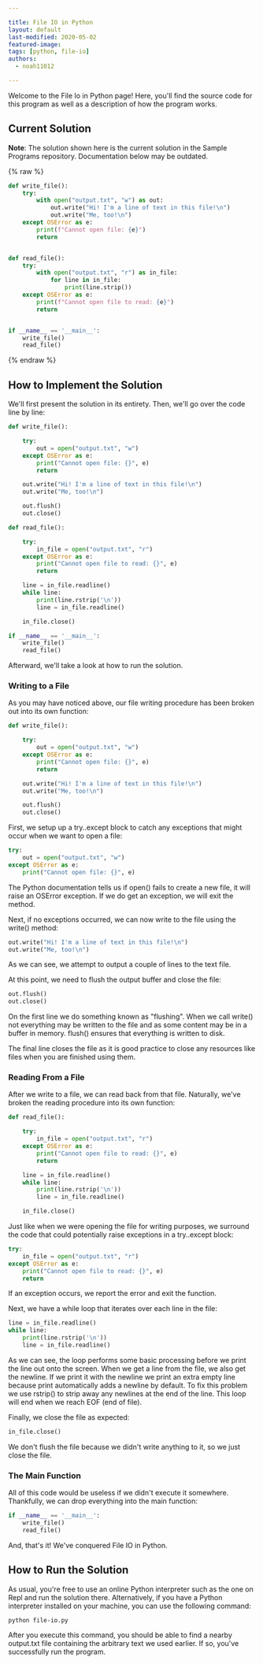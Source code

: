 ```yaml
---

title: File IO in Python
layout: default
last-modified: 2020-05-02
featured-image:
tags: [python, file-io]
authors:
  - noah11012

---
```


Welcome to the File Io in Python page! Here, you'll find the source code for this program as well as a description of how the program works.

## Current Solution

**Note**: The solution shown here is the current solution in the Sample Programs repository. Documentation below may be outdated.

{% raw %}

```Python
def write_file():
    try:
        with open("output.txt", "w") as out:
            out.write("Hi! I'm a line of text in this file!\n")
            out.write("Me, too!\n")
    except OSError as e:
        print(f"Cannot open file: {e}")
        return


def read_file():
    try:
        with open("output.txt", "r") as in_file:
            for line in in_file:
                print(line.strip())
    except OSError as e:
        print(f"Cannot open file to read: {e}")
        return


if __name__ == '__main__':
    write_file()
    read_file()
```

{% endraw %}

## How to Implement the Solution

We'll first present the solution in its entirety. Then, we'll go over the code
line by line:

```python
def write_file():

    try:
        out = open("output.txt", "w")
    except OSError as e:
        print("Cannot open file: {}", e)
        return

    out.write("Hi! I'm a line of text in this file!\n")
    out.write("Me, too!\n")

    out.flush()
    out.close()

def read_file():

    try:
        in_file = open("output.txt", "r")
    except OSError as e:
        print("Cannot open file to read: {}", e)
        return

    line = in_file.readline()
    while line:
        print(line.rstrip('\n'))
        line = in_file.readline()

    in_file.close()

if __name__ == '__main__':
    write_file()
    read_file()
```

Afterward, we'll take a look at how to run the solution.

### Writing to a File

As you may have noticed above, our file writing procedure has been broken out
into its own function:

```python
def write_file():

    try:
        out = open("output.txt", "w")
    except OSError as e:
        print("Cannot open file: {}", e)
        return

    out.write("Hi! I'm a line of text in this file!\n")
    out.write("Me, too!\n")

    out.flush()
    out.close()
```

First, we setup up a try..except block to catch any exceptions that might occur
when we want to open a file:

```python
try:
    out = open("output.txt", "w")
except OSError as e:
    print("Cannot open file: {}", e)
```

The Python documentation tells us if open() fails to create a new file, it will
raise an OSError exception. If we do get an exception, we will exit the method.

Next, if no exceptions occurred, we can now write to the file using the write() 
method:

```python
out.write("Hi! I'm a line of text in this file!\n")
out.write("Me, too!\n")
```

As we can see, we attempt to output a couple of lines to the text file.

At this point, we need to flush the output buffer and close the file:

```python
out.flush()
out.close()
```

On the first line we do something known as "flushing". When we call write() not
everything may be written to the file and as some content may be in a buffer in
memory. flush() ensures that everything is written to disk.

The final line closes the file as it is good practice to close any resources like
files when you are finished using them.

### Reading From a File

After we write to a file, we can read back from that file. Naturally, we've
broken the reading procedure into its own function:

```python
def read_file():

    try:
        in_file = open("output.txt", "r")
    except OSError as e:
        print("Cannot open file to read: {}", e)
        return

    line = in_file.readline()
    while line:
        print(line.rstrip('\n'))
        line = in_file.readline()

    in_file.close()
```

Just like when we were opening the file for writing purposes, we surround the
code that could potentially raise exceptions in a try..except block:

```python
try:
    in_file = open("output.txt", "r")
except OSError as e:
    print("Cannot open file to read: {}", e)
    return
```

If an exception occurs, we report the error and exit the function.

Next, we have a while loop that iterates over each line in the file:

```python
line = in_file.readline()
while line:
    print(line.rstrip('\n'))
    line = in_file.readline()
```

As we can see, the loop performs some basic processing before we print the line
out onto the screen. When we get a line from the file, we also get the newline.
If we print it with the newline we print an extra empty line because print 
automatically adds a newline by default. To fix this problem we use rstrip() to
strip away any newlines at the end of the line. This loop will end when we reach
EOF (end of file).

Finally, we close the file as expected:

```python
in_file.close()
```

We don't flush the file because we didn't write anything to it, so we just close
the file.

### The Main Function

All of this code would be useless if we didn't execute it somewhere. Thankfully,
we can drop everything into the main function:

```python
if __name__ == '__main__':
    write_file()
    read_file()
```

And, that's it! We've conquered File IO in Python.


## How to Run the Solution

As usual, you're free to use an online Python interpreter such as the one on 
Repl and run the solution there. Alternatively, if you have a Python interpreter
installed on your machine, you can use the following command:

```console
python file-io.py
```

After you execute this command, you should be able to find a nearby output.txt 
file containing the arbitrary text we used earlier. If so, you've successfully
run the program.
